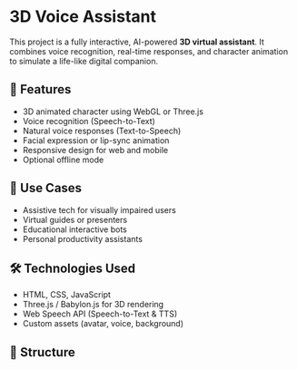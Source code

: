 # 3D Voice Assistant

This project is a fully interactive, AI-powered **3D virtual assistant**. It combines voice recognition, real-time responses, and character animation to simulate a life-like digital companion.

## 🎯 Features
- 3D animated character using WebGL or Three.js
- Voice recognition (Speech-to-Text)
- Natural voice responses (Text-to-Speech)
- Facial expression or lip-sync animation
- Responsive design for web and mobile
- Optional offline mode

## 🚀 Use Cases
- Assistive tech for visually impaired users
- Virtual guides or presenters
- Educational interactive bots
- Personal productivity assistants

## 🛠️ Technologies Used
- HTML, CSS, JavaScript
- Three.js / Babylon.js for 3D rendering
- Web Speech API (Speech-to-Text & TTS)
- Custom assets (avatar, voice, background)

## 📂 Structure
